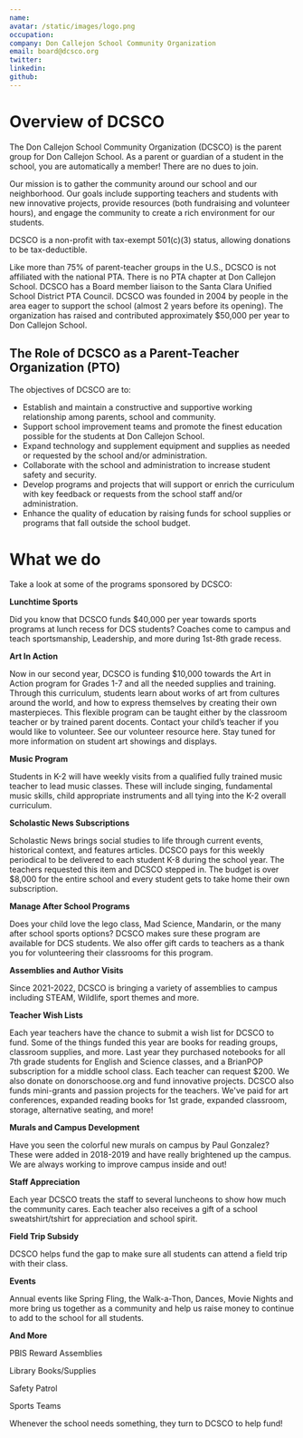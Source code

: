 ```yaml
---
name:
avatar: /static/images/logo.png
occupation:
company: Don Callejon School Community Organization
email: board@dcsco.org
twitter: 
linkedin: 
github:
---
```


# Overview of DCSCO
The Don Callejon School Community Organization (DCSCO) is the parent group for Don Callejon School. As a parent or guardian of a student in the school, you are automatically a member! There are no dues to join.

Our mission is to gather the community around our school and our neighborhood. Our goals include supporting teachers and students with new innovative projects, provide resources (both fundraising and volunteer hours), and engage the community to create a rich environment for our students.

DCSCO is a non-profit with tax-exempt 501(c)(3) status, allowing donations to be tax-deductible.

Like more than 75% of parent-teacher groups in the U.S., DCSCO is not affiliated with the national PTA. There is no PTA chapter at Don Callejon School. DCSCO has a Board member liaison to the Santa Clara Unified School District PTA Council. DCSCO was founded in 2004 by people in the area eager to support the school (almost 2 years before its opening).  The organization has raised and contributed approximately $50,000 per year to Don Callejon School.


## The Role of DCSCO as a Parent-Teacher Organization (PTO)
The objectives of DCSCO are to:

- Establish and maintain a constructive and supportive working relationship among parents, school and community.
- Support school improvement teams and promote the finest education possible for the students at Don Callejon School.
- Expand technology and supplement equipment and supplies as needed or requested by the school and/or administration.
- Collaborate with the school and administration to increase student safety and security.
- Develop programs and projects that will support or enrich the curriculum with key feedback or requests from the school staff and/or administration.
- Enhance the quality of education by raising funds for school supplies or programs that fall outside the school budget.

# What we do

Take a look at some of the programs sponsored by DCSCO:

**Lunchtime Sports**

Did you know that DCSCO funds $40,000 per year towards sports programs at lunch recess for DCS students? Coaches come to campus and teach sportsmanship, Leadership, and more during 1st-8th grade recess. 

**Art In Action**

Now in our second year,  DCSCO is funding $10,000 towards the Art in Action program for Grades 1-7 and all the needed supplies and training. Through this curriculum, students learn about works of art from cultures around the world, and how to express themselves by creating their own masterpieces. This flexible program can be taught either by the classroom teacher or by trained parent docents. Contact your child’s teacher if you would like to volunteer. See our volunteer resource here. Stay tuned for more information on  student art showings and displays.

**Music Program**

Students in K-2 will have weekly visits from a qualified fully trained music teacher to lead music classes. These will include singing, fundamental music skills, child appropriate instruments and all tying into the K-2 overall curriculum.

**Scholastic News Subscriptions**

Scholastic News brings social studies to life through current events, historical context, and features articles. DCSCO pays for this weekly periodical to be delivered to each student K-8 during the school year. The teachers requested this item and DCSCO stepped in. The budget is over $8,000 for the entire school and every student gets to take home their own subscription.

**Manage After School Programs**

Does your child love the lego class, Mad Science, Mandarin, or the many after school sports options? DCSCO makes sure these program are available for DCS students. We also offer gift cards to teachers as a thank you for volunteering their classrooms for this program.

**Assemblies and Author Visits**

Since 2021-2022, DCSCO is bringing a variety of assemblies to campus including STEAM, Wildlife, sport themes and more.

**Teacher Wish Lists**

Each year teachers have the chance to submit a wish list for DCSCO to fund. Some of the things funded this year are books for reading groups, classroom supplies, and more. Last year they purchased notebooks for all 7th grade students for English and Science classes, and a BrianPOP subscription for a middle school class. Each teacher can request $200. We also donate on donorschoose.org and fund innovative projects. DCSCO also funds mini-grants and passion projects for the teachers. We've paid for art conferences, expanded reading books for 1st grade, expanded classroom, storage, alternative seating, and more! 

**Murals and Campus Development**

Have you seen the colorful new murals on campus by Paul Gonzalez? These were added in 2018-2019 and have really brightened up the campus. We are always working to improve campus inside and out!

**Staff Appreciation**

Each year DCSCO treats the staff to several luncheons to show how much the community cares. Each teacher also receives a gift of a school sweatshirt/tshirt for appreciation and school spirit.

**Field Trip Subsidy**

DCSCO helps fund the gap to make sure all students can attend a field trip with their class.

**Events**

Annual events like Spring Fling, the Walk-a-Thon, Dances, Movie Nights and more bring us together as a community and help us raise money to continue to add to the school for all students.

**And More**

PBIS Reward Assemblies

Library Books/Supplies

Safety Patrol

Sports Teams

Whenever the school needs something, they turn to DCSCO to help fund!

